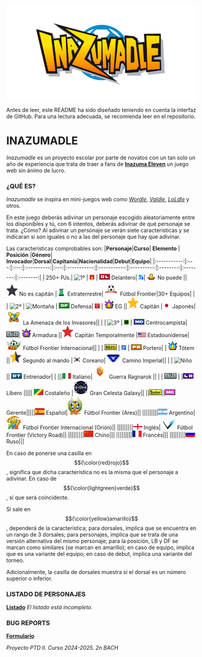<p align="center">
  <img src="/assets/images/WEB/Inazumadle.png">
</p>

Antes de leer, este README ha sido diseñado teniendo en cuenta la interfaz de GitHub. Para una lectura adecuada, se recomienda leer en el repositorio.

# INAZUMADLE
_Inazumadle_ es un proyecto escolar por parte de novatos con un tan solo un año de experiencia que trata de traer a fans de [**Inazuma Eleven**](https://www.inazuma.jp/victory-road/en/) un juego web sin ánimo de lucro.

### ¿QUÉ ES?
_Inazumadle_ se inspira en mini-juegos web como [_Wordle_](https://www.nytimes.com/games/wordle/index.html), [_Valdle_](https://valdle.gg), [_LoLdle_](https://loldle.net) y otros.

En este juego deberás adivinar un personaje escogido aleatoriamente entre los disponibles y tú, con 6 intentos, deberás adivinar de qué personaje se trata. ¿Cómo? Al adivinar un personaje se verán siete características y se indicaran si son iguales o no a las del personaje que hay que adivinar.

Las características comprobables son:
|**Personaje**|**Curso**|  **Elemento**  |   **Posición**   |**Género**| **Invocador**|**Dorsal**|**Capitanía**|**Nacionalidad**|**Debut**|**Equipo**| 
|:-----------:|:---:|:---:|:----------:|:---:|:-----------:|:-----------:|:----------:|:--------:|:--------:|:--------:|
| 250+ PJs.| ![1º](/assets/images/MISCELANEO/1º.png) | ![Fuego](/assets/images/MISCELANEO/FUEGO.png) | ![Delantero](/assets/images/MISCELANEO/DL.png) Delantero| ![M](/assets/images/MISCELANEO/M.png)| ![No Invocador](/assets/images/MISCELANEO/EG-N.png) No puede ||<img src="/assets/images/MISCELANEO/C-N.png" width="30"> No es capitán |![ALIEN](/assets/images/MISCELANEO/ALIEN.png) Extraterrestre|<img src="/assets/images/MISCELANEO/FF.png" width="40"> Fútbol Frontier|30+ Equipos|
|  | ![2º](/assets/images/MISCELANEO/2º.png) | ![Montaña](/assets/images/MISCELANEO/MONTAÑA.png) | ![Defensa](/assets/images/MISCELANEO/DF.png) Defensa| ![F](/assets/images/MISCELANEO/F.png) | ![EG](/assets/images/MISCELANEO/EG.png) EG ||<img src="/assets/images/MISCELANEO/C.png" width="30"> Capitán |![JAP](/assets/images/MISCELANEO/JAP.png) Japonés|<img src="/assets/images/MISCELANEO/ALIUS.png" width="40"> La Amenaza de los Invasores||
|  | ![3º](/assets/images/MISCELANEO/3º.png) | ![Bosque](/assets/images/MISCELANEO/BOSQUE.png) | ![Medio](/assets/images/MISCELANEO/MD.png) Centrocampista| ![???](/assets/images/MISCELANEO/POR-DEF.png)| ![Armadura](/assets/images/MISCELANEO/EG_ARM.png) Armadura ||<img src="/assets/images/MISCELANEO/C_TEMP.png" width="30"> Capitán Temporalmente |![EEUU](/assets/images/MISCELANEO/EEUU.png) Estadounidense|<img src="/assets/images/MISCELANEO/FFI.png" width="40"> Fútbol Frontier Internacional||
|  | ![Adulto](/assets/images/MISCELANEO/ADULTO.png) | ![Aire](/assets/images/MISCELANEO/AIRE.png) | ![Portero](/assets/images/MISCELANEO/PR.png) Portero|  | ![Tótem](/assets/images/MISCELANEO/Totem.png) Tótem ||<img src="/assets/images/MISCELANEO/C-2.png" width="30"> Segundo al mando |![KOR](/assets/images/MISCELANEO/KOR.png) Coreano|<img src="/assets/images/MISCELANEO/CI.png" width="40"> Camino Imperial||
|  | ![Niño](/assets/images/MISCELANEO/NIÑO.png) || ![Entrenador](/assets/images/MISCELANEO/DT.png) Entrenador|  |  |||![ITA](/assets/images/MISCELANEO/ITA.png) Italiano|<img src="/assets/images/MISCELANEO/CS.png" width="40"> Guerra Ragnarok ||
|  | ![???](/assets/images/MISCELANEO/POR-DEF.png) | |<img src="/assets/images/MISCELANEO/DF_LB.png" width="28"> Líbero ||||| <img src="/assets/images/MISCELANEO/COS.png" width="25"> Costaleño |<img src="/assets/images/MISCELANEO/GCG.png" width="40"> Gran Celesta Galaxy||
||![Senior](/assets/images/MISCELANEO/ADULTO_SENIOR.png)||![MG](/assets/images/MISCELANEO/MG.png) Gerente|||||<img src="/assets/images/MISCELANEO/ES.png" width="25"> Español|<img src="/assets/images/MISCELANEO/FF_ARES.png" width="40"> Fútbol Frontier (Ares)||
|||||||||<img src="/assets/images/MISCELANEO/ARG.png" width="25"> Argentino|<img src="/assets/images/MISCELANEO/FFI_ORION.png" width="40"> Fútbol Frontier Internacional (Orión)||
|||||||||<img src="/assets/images/MISCELANEO/ENG.png" width="25"> Inglés|<img src="/assets/images/MISCELANEO/FF_VR.png" width="40"> Fútbol Frontier (Victory Road)||
|||||||||<img src="/assets/images/MISCELANEO/CHN.png" width="25"> Chino|||
|||||||||<img src="/assets/images/MISCELANEO/FRA.png" width="25"> Francés|||
|||||||||<img src="/assets/images/MISCELANEO/RUS.png" width="25"> Ruso|||

En caso de ponerse una casilla en $${\color{red}rojo}$$, significa que dicha característica no es la misma que el personaje a adivinar. En caso de $${\color{lightgreen}verde}$$, sí que será coincidente. 

Si sale en $${\color{yellow}amarillo}$$, dependerá de la característica; para dorsales, implica que se encuentra en un rango de 3 dorsales; para personajes, implica que se trata de una versión alternativa del mismo personaje; para la posición, LB y DF se marcan como similares (se marcan en amarillo); en caso de equipo, implica que es una variante del equipo; en caso de debut, implica una variante del torneo.

Adicionalmente, la casilla de dorsales muestra si el dorsal es un número superior o inferior.

### LISTADO DE PERSONAJES
[**Listado**](https://docs.google.com/spreadsheets/d/1Jmw9_HEDXiTBQyGbmJTQZdj3Ica8gQEIcfYQo_dYhbM/edit?usp=sharing)
_El listado está incompleto._

### BUG REPORTS
[**Formulario**](https://docs.google.com/forms/d/e/1FAIpQLScWQFz5b8eBM17Tw9HADJE5FkWuSD-aeuwGf6nsuY_6SMM_Dw/viewform?usp=sf_link)






_Proyecto PTD II. Curso 2024-2025. 2n BACH_
